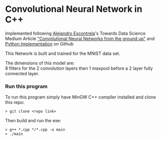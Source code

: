 # Convolutional Neural Network in C++

Implemented following [Alejandro Escontrela](https://github.com/Alescontrela)'s Towards Data Science Medium Article ["Convolutional Neural Networks from the ground up"](https://towardsdatascience.com/convolutional-neural-networks-from-the-ground-up-c67bb41454e1) and [Python Implementation](https://github.com/Alescontrela/Numpy-CNN) on Github  

This Network is built and trained for the MNIST data set.  

The dimensions of this model are:  
8 filters for the 2 convolution layers then 1 maxpool before a 2 layer fully connected layer.  

### Run this program

To run this program simply have MinGW C++ compiler installed and clone this repo:

```shell
> git clone <repo link>
```

Then build and run the exe:

```shell
> g++ *.cpp */*.cpp -o main
> ./main
```
